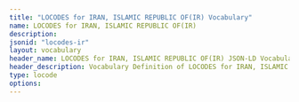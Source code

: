 ```yaml
---
title: "LOCODES for IRAN, ISLAMIC REPUBLIC OF(IR) Vocabulary"
name: LOCODES for IRAN, ISLAMIC REPUBLIC OF(IR) 
description: 
jsonid: "locodes-ir"
layout: vocabulary
header_name: LOCODES for IRAN, ISLAMIC REPUBLIC OF(IR) JSON-LD Vocabulary
header_description: Vocabulary Definition of LOCODES for IRAN, ISLAMIC REPUBLIC OF(IR) semantics in HTML format. JSON-LD format is available at [locodes-ir.jsonld](/vocabulary/locodes-ir.jsonld)
type: locode
options:
---
```

